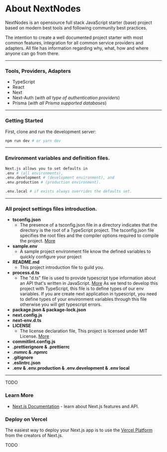 # About NextNodes

NextNodes is an opensource full stack JavaScript starter (base) project based on modern best tools and following community best practices.

The intention to create a well documented project starter with most common features, integration for all common service providers and adapters. All file has information regarding why, what, how and where anyone can go from there.

---

### Tools, Providers, Adapters
- TypeScript
- React
- Next
- Next-Auth (*with all type of authentication providers*)
- Prisma (*with all Prisma supported databases*)

---

### Getting Started

First, clone and run the development server:

```bash
npm run dev # or yarn dev
```
---

### Environment variables and definition files.
```bash
Next.js allows you to set defaults in 
.env # (all environments), 
.env.development # (development environment), and 
.env.production # (production environment).

.env.local # if exists always overrides the defaults set.
```

---

### All project settings files introduction.

- **tsconfig.json** 
  - The presence of a tsconfig.json file in a directory indicates that the directory is the root of a TypeScript project. The tsconfig.json file specifies the root files and the compiler options required to compile the project.
  [More](https://www.typescriptlang.org/docs/handbook/tsconfig-json.html)
- **sample.env**
  - A sample project environment file know the defined variables to quickly configure your project
- **README.md**
  - This project introduction file to guild you.
- **process.d.ts**
  - The "d.ts" file is used to provide typescript type information about an API that's written in JavaScript. [More](https://thisthat.dev/d-ts-vs-ts/)
  As we tend to develop this project with TypeScript, this file is to define types of our env variables. If you are create next application in typescript, you need to define types of your environment variables through this file otherwise you will get typescript errors.
- **package.json & package-lock.json**
- **next.config.js**
- **next-env.d.ts**
- **LICENSE**
  - The license declaration file, This project is licensed under MIT License. [More](https://fossa.com/blog/open-source-licenses-101-mit-license/)
- **commitlint.config.js**
- **.prettierignore & .prettierrc**
- **.nvmrc & .npmrc**
- **.gitignore**
- **.eslintrc.json**
- **.env & .env.production & .env.development & .env local** 

---

TODO

### Learn More

- [Next.js Documentation](https://nextjs.org/docs) - learn about Next.js features and API.

### Deploy on Vercel

The easiest way to deploy your Next.js app is to use the [Vercel Platform](https://vercel.com/new?utm_medium=default-template&filter=next.js&utm_source=create-next-app&utm_campaign=create-next-app-readme) from the creators of Next.js.

TODO